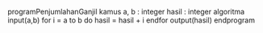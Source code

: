 programPenjumlahanGanjil
kamus
    a, b : integer
	hasil : integer
algoritma
    input(a,b)
    for i = a to b do
        hasil = hasil + i
    endfor
    output(hasil)
endprogram

